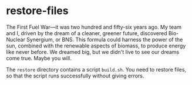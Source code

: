 # restore-files

<p data-story-username="amirhan">The First Fuel War—it was two hundred and fifty-six years ago. My team and I, driven by the dream of a cleaner, greener future, discovered Bio-Nuclear Synergium, or BNS. This formula could harness the power of the sun, combined with the renewable aspects of biomass, to produce energy like never before. We dreamed big, but we didn't live to see our dreams come true. Maybe you will.</p>


The `restore` directory contains a script `build.sh`. You need to restore files, so that the script runs successfully without giving errors.
